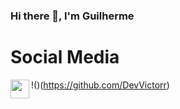 ### Hi there 👋, I'm Guilherme

# Social Media

!(<img align="left" width="30px" src="https://user-images.githubusercontent.com/79471410/131131426-f06bf07e-e353-441b-87e3-7f1fe2705ea8.png" />)(https://github.com/DevVictorr)
